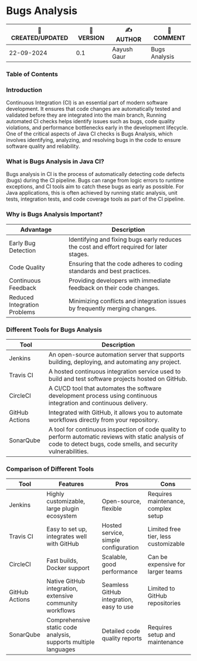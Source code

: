 # Bugs Analysis

| 📅 CREATED/UPDATED | 📌 VERSION | ✍️ AUTHOR    | 📝 COMMENT                     |
|--------------------|------------|--------------|--------------------------------|
| 22-09-2024         | 0.1       | Aayush Gaur  | Bugs Analysis              |


### Table of Contents

### Introduction
Continuous Integration (CI) is an essential part of modern software development. It ensures that code changes are automatically tested and validated before they are integrated into the main branch, Running automated CI checks helps identify issues such as bugs, code quality violations, and performance bottlenecks early in the development lifecycle. One of the critical aspects of Java CI checks is Bugs Analysis, which involves identifying, analyzing, and resolving bugs in the code to ensure software quality and reliability.

### What is Bugs Analysis in Java CI?
Bugs analysis in CI is the process of automatically detecting code defects (bugs) during the CI pipeline. Bugs can range from logic errors to runtime exceptions, and CI tools aim to catch these bugs as early as possible. For Java applications, this is often achieved by running static analysis, unit tests, integration tests, and code coverage tools as part of the CI pipeline.

### Why is Bugs Analysis Important?
| **Advantage**              | **Description**                                                                 |
|----------------------------|---------------------------------------------------------------------------------|
| Early Bug Detection         | Identifying and fixing bugs early reduces the cost and effort required for later stages. |
| Code Quality                | Ensuring that the code adheres to coding standards and best practices.           |
| Continuous Feedback         | Providing developers with immediate feedback on their code changes.             |
| Reduced Integration Problems| Minimizing conflicts and integration issues by frequently merging changes.       |

### Different Tools for Bugs Analysis
| **Tool**         | **Description**                                                                                      |
|------------------|------------------------------------------------------------------------------------------------------|
| Jenkins          | An open-source automation server that supports building, deploying, and automating any project.       |
| Travis CI        | A hosted continuous integration service used to build and test software projects hosted on GitHub.    |
| CircleCI         | A CI/CD tool that automates the software development process using continuous integration and continuous delivery. |
| GitHub Actions   | Integrated with GitHub, it allows you to automate workflows directly from your repository.            |
| SonarQube        | A tool for continuous inspection of code quality to perform automatic reviews with static analysis of code to detect bugs, code smells, and security vulnerabilities. |

### Comparison of Different Tools
| **Tool**        | **Features**                                   | **Pros**                                      | **Cons**                                         |
|-----------------|------------------------------------------------|-----------------------------------------------|--------------------------------------------------|
| Jenkins         | Highly customizable, large plugin ecosystem    | Open-source, flexible                        | Requires maintenance, complex setup              |
| Travis CI       | Easy to set up, integrates well with GitHub     | Hosted service, simple configuration         | Limited free tier, less customizable             |
| CircleCI        | Fast builds, Docker support                    | Scalable, good performance                   | Can be expensive for larger teams                |
| GitHub Actions  | Native GitHub integration, extensive community workflows | Seamless GitHub integration, easy to use   | Limited to GitHub repositories                   |
| SonarQube       | Comprehensive static code analysis, supports multiple languages | Detailed code quality reports             | Requires setup and maintenance                   |



